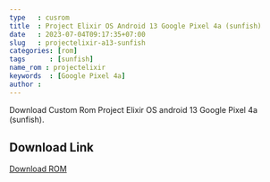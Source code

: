 ```yaml
---
type   : cusrom
title  : Project Elixir OS Android 13 Google Pixel 4a (sunfish)
date   : 2023-07-04T09:17:35+07:00
slug   : projectelixir-a13-sunfish
categories: [rom]
tags      : [sunfish]
name_rom : projectelixir
keywords  : [Google Pixel 4a]
author : 
---
```


Download Custom Rom Project Elixir OS android 13 Google Pixel 4a (sunfish).


## Download Link
[Download ROM](https://drive.google.com/file/d/1IIUwWrfWVptdJ28ko7m-3hWPeJf9Odxh/view?usp=sharing)
